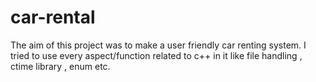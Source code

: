 # car-rental
The aim of this project was to make a user friendly car renting system. I tried to use every aspect/function related to c++ in it like file handling  , ctime library , enum etc. 
